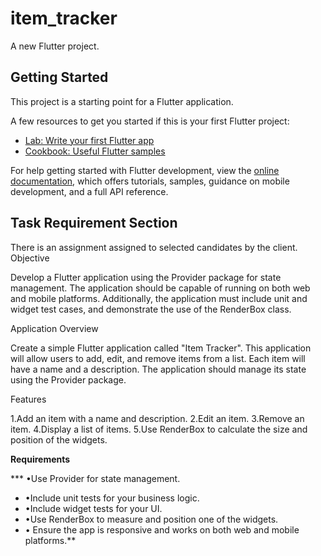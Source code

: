 # item_tracker

A new Flutter project.

## Getting Started

This project is a starting point for a Flutter application.

A few resources to get you started if this is your first Flutter project:

- [Lab: Write your first Flutter app](https://docs.flutter.dev/get-started/codelab)
- [Cookbook: Useful Flutter samples](https://docs.flutter.dev/cookbook)

For help getting started with Flutter development, view the
[online documentation](https://docs.flutter.dev/), which offers tutorials,
samples, guidance on mobile development, and a full API reference.

## Task Requirement Section
There is an assignment assigned to selected candidates by the client.
Objective

Develop a Flutter application using the Provider package for state management. The application should be capable of running on both web and mobile platforms. Additionally, the application must include unit and widget test cases, and demonstrate the use of the RenderBox class.

Application Overview

Create a simple Flutter application called "Item Tracker". This application will allow users to add, edit, and remove items from a list. Each item will have a name and a description. The application should manage its state using the Provider package.

Features

1.Add an item with a name and description.
2.Edit an item.
3.Remove an item.
4.Display a list of items.
5.Use RenderBox to calculate the size and position of the widgets.

**Requirements**

*** •Use Provider for state management.
* •Include unit tests for your business logic.
* •Include widget tests for your UI.
* •Use RenderBox to measure and position one of the widgets.
* • Ensure the app is responsive and works on both web and mobile platforms.**
